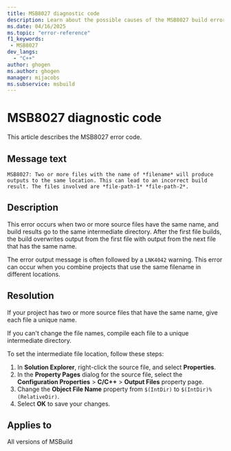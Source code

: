 ```yaml
---
title: MSB8027 diagnostic code
description: Learn about the possible causes of the MSB8027 build error and get troubleshooting tips.
ms.date: 04/16/2025
ms.topic: "error-reference"
f1_keywords:
 - MSB8027
dev_langs:
  - "C++"
author: ghogen
ms.author: ghogen
manager: mijacobs
ms.subservice: msbuild
---
```

# MSB8027 diagnostic code

<!-- :::ErrorDefinitionDescription::: -->
<!-- :::editable-content name="introDescription"::: -->
This article describes the MSB8027 error code.
<!-- :::editable-content-end::: -->

## Message text

`MSB8027: Two or more files with the name of *filename* will produce outputs to the same location. This can lead to an incorrect build result. The files involved are *file-path-1* *file-path-2*.`

<!-- :::editable-content name="postOutputDescription"::: -->
## Description

This error occurs when two or more source files have the same name, and build results go to the same intermediate directory. After the first file builds, the build overwrites output from the first file with output from the next file that has the same name.

The error output message is often followed by a `LNK4042` warning. This error can occur when you combine projects that use the same filename in different locations.

## Resolution

If your project has two or more source files that have the same name, give each file a unique name.

If you can't change the file names, compile each file to a unique intermediate directory.

To set the intermediate file location, follow these steps:

1. In **Solution Explorer**, right-click the source file, and select **Properties**.
1. In the **Property Pages** dialog for the source file, select the **Configuration Properties** > **C/C++** > **Output Files** property page.
1. Change the **Object File Name** property from `$(IntDir)` to `$(IntDir)%(RelativeDir)`.
1. Select **OK** to save your changes. 

## Applies to

All versions of MSBuild
